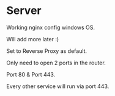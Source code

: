 # Server
Working nginx config windows OS.

Will add more later :)

Set to Reverse Proxy as default.

Only need to open 2 ports in the router.

Port 80 & Port 443.

Every other service will run via port 443.

